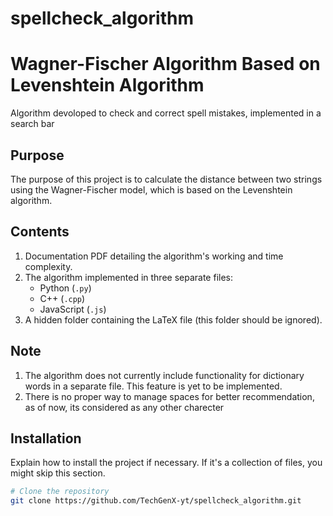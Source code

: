# spellcheck_algorithm
# Wagner-Fischer Algorithm Based on Levenshtein Algorithm

Algorithm devoloped to check and correct spell mistakes, implemented in a search bar

## Purpose

The purpose of this project is to calculate the distance between two strings using the Wagner-Fischer model, which is based on the Levenshtein algorithm.

## Contents

1. Documentation PDF detailing the algorithm's working and time complexity.
2. The algorithm implemented in three separate files:
    - Python (`.py`)
    - C++ (`.cpp`)
    - JavaScript (`.js`)
3. A hidden folder containing the LaTeX file (this folder should be ignored).

## Note

1. The algorithm does not currently include functionality for dictionary words in a separate file. This feature is yet to be implemented.
2. There is no proper way to manage spaces for better recommendation, as of now, its considered as any other charecter

## Installation

Explain how to install the project if necessary. If it's a collection of files, you might skip this section.

```bash
# Clone the repository
git clone https://github.com/TechGenX-yt/spellcheck_algorithm.git
